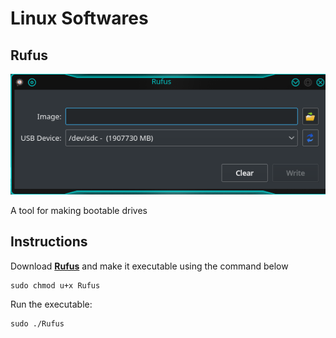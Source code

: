 # Linux Softwares
## Rufus
![Preview](Rufus/image.png)

A tool for making bootable drives

## Instructions
Download [**Rufus**](https://github.com/jayluxferro/Linux-Softwares/releases/download/v1.0/Rufus) and make it executable using the command below
```
sudo chmod u+x Rufus
```
Run the executable:
```
sudo ./Rufus
```


